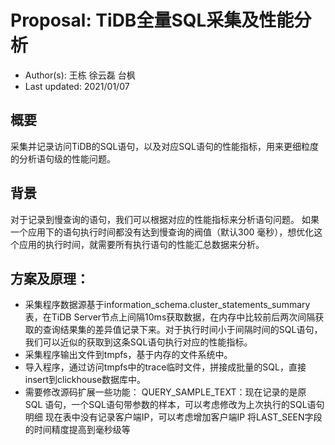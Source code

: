 # Proposal: TiDB全量SQL采集及性能分析
- Author(s): 王栋 徐云磊 台枫
- Last updated: 2021/01/07

## 概要
采集并记录访问TiDB的SQL语句，以及对应SQL语句的性能指标，用来更细粒度的分析语句级的性能问题。

## 背景
对于记录到慢查询的语句，我们可以根据对应的性能指标来分析语句问题。
如果一个应用下的语句执行时间都没有达到慢查询的阀值（默认300 毫秒），想优化这个应用的执行时间，就需要所有执行语句的性能汇总数据来分析。

## 方案及原理：
- 采集程序数据源基于information_schema.cluster_statements_summary表，在TiDB Server节点上间隔10ms获取数据，在内存中比较前后两次间隔获取的查询结果集的差异值记录下来。对于执行时间小于间隔时间的SQL语句，我们可以近似的获取到这条SQL语句执行对应的性能指标。
- 采集程序输出文件到tmpfs，基于内存的文件系统中。
- 导入程序，通过访问tmpfs中的trace临时文件，拼接成批量的SQL，直接insert到clickhouse数据库中。
- 需要修改源码扩展一些功能：
QUERY_SAMPLE_TEXT：现在记录的是原 SQL 语句，一个SQL语句带参数的样本，可以考虑修改为上次执行的SQL语句明细
现在表中没有记录客户端IP，可以考虑增加客户端IP
将LAST_SEEN字段的时间精度提高到毫秒级等
